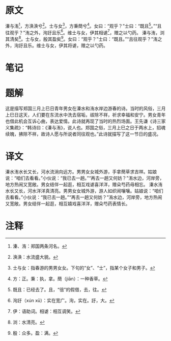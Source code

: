 # 原文
溱与洧[^1]，方涣涣兮[^2]。士与女[^3]，方秉蕳兮[^4]。女曰：“观乎？”士曰：“既且[^5]。”“且往观乎？”洧之外，洵訏且乐[^6]。维士与女，伊其相谑[^7]，赠之以勺药。
溱与洧，浏其清矣[^8]。士与女，殷其盈矣[^9]。女曰：“观乎？”士曰：“既且。”“且往观乎？”洧之外，洵訏且乐。维士与女，伊其将谑，赠之以勺药。
# 笔记

# 题解
这是描写郑国三月上巳日青年男女在溱水和洧水岸边游春的诗。当时的风俗，三月上巳日这天，人们要在东流水中洗去宿垢，祓除不祥，祈求幸福和安宁。男女青年也借此机会互诉心曲，表达爱情。此诗就再现了当时的热烈场面。王先谦《诗三家义集疏》：“韩诗曰：《溱与洧》，说人也。郑国之俗，三月上巳之日于两水上，招魂续魄，拂除不祥，故诗人愿与所说者同往观也。”此诗就描写了这一节日的盛况。
# 译文
溱水洧水长又长，河水流淌向远方。男男女女城外游，手拿蕳草求吉祥。姑娘说：“咱们去看看。”小伙说：“我已去一趟。”“再去一趟又何妨？”洧水边，河岸旁，地方热闹又宽敞。男女结伴一起逛，相互戏谑喜洋洋，赠朵芍药毋相忘。
溱水洧水长又长，河水洋洋真清亮。男男女女城外游，游人如织闹嚷嚷。姑娘说：“咱们去看看。”小伙说：“我已去一趟。”“再去一趟又何妨？”洧水边，河岸旁，地方热闹又宽敞。男女结伴一起逛，相互嬉戏喜洋洋，赠朵芍药表情长。
# 注释

[^1]: 溱、洧：郑国两条河名。
[^2]: 涣涣：水流盛大貌。
[^3]: 士与女：指春游的男男女女。下句的“女”、“士”，指某个女子和男子。
[^4]: 方：正。秉：执，拿。蕳（jiān）：一种香草。
[^5]: 既且：已经去了。且，“徂”的假借，去，往。
[^6]: 洵訏（xún xū）：实在宽广。洵，实在。訏，大。
[^7]: 伊：语助词。相谑：相互调笑。
[^8]: 浏：水清亮。
[^9]: 殷：众多。盈：满。